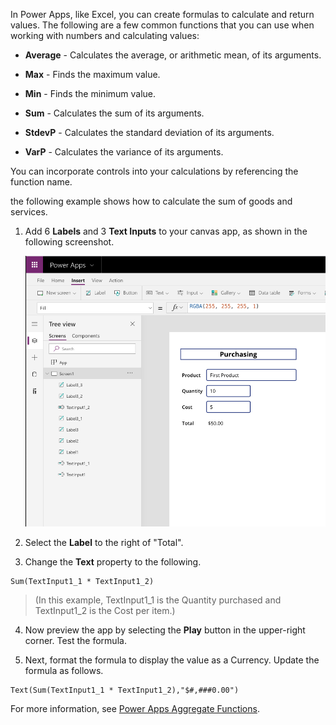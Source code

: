 In Power Apps, like Excel, you can create formulas to calculate and
return values. The following are a few common functions that you can use when working with
numbers and calculating values:

-   **Average** - Calculates the average, or arithmetic mean, of its
    arguments.

-   **Max** - Finds the maximum value.

-   **Min** - Finds the minimum value.

-   **Sum** - Calculates the sum of its arguments.

-   **StdevP** - Calculates the standard deviation of its arguments.

-   **VarP** - Calculates the variance of its arguments.

You can incorporate controls into your calculations by referencing
the function name.

the following example shows how to calculate the sum of goods and services.

1.  Add 6 **Labels** and 3 **Text Inputs** to your canvas app,
    as shown in the following screenshot.

	![Calculation](../media/calculation.png)

2.  Select the **Label** to the right of "Total".

3.  Change the **Text** property to the following.

```powerappsfl
Sum(TextInput1_1 * TextInput1_2)
```

>(In this example, TextInput1_1 is the Quantity purchased and TextInput1_2 is the Cost per item.)

4.  Now preview the app by selecting the **Play** button in the
    upper-right corner. Test the formula.

5.  Next, format the formula to display the value as a Currency. Update
    the formula as follows.
```powerappsfl
Text(Sum(TextInput1_1 * TextInput1_2),"$#,###0.00")
```

For more information, see [Power Apps Aggregate Functions](https://docs.microsoft.com/powerapps/maker/canvas-apps/functions/function-aggregates).
